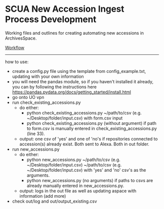 # SCUA New Accession Ingest Process Development

Working files and outlines for creating automating new accessions in ArchivesSpace.

[Workflow](https://uoregon.sharepoint.com/:u:/s/O365_SCUAprocessing/ES8hGWg_DoJEkE4B2ViETJ4B7sYGi2O9DMJI8LQb5HFwIQ?e=uI8MBR)

-------------------------------------------------------
how to use:

- create a config.py file using the template from config_example.txt, 
  updating with your own information 
- you will need the pandas module, so if you haven't installed it already,
  you can by following the instructions here https://pandas.pydata.org/docs/getting_started/install.html
- go onto UO vpn
- run check_existing_accessions.py 
  - do either:
    - python check_existing_accessions.py ~/path/to/csv (e.g. ~/Desktop/folder/input.csv) with form.csv input
    - python check_existing_accessions.py (without argument) if path to form.csv is manually entered in check_existing_accessions.py (line 33).
  - output: one csv of 'yes' and one of 'no's if repositories connected to accession(s) already exist. Both sent to Alexa. Both in out folder.
- run new_accessions.py
  - do either:
    - python new_accessions.py ~/path/to/csv (e.g. ~/Desktop/folder/input.csv) ~/path/to/csv (e.g. ~/Desktop/folder/input.csv) with 'yes' and 'no' csv's as the arguments.
    - python new_accessions.py (no arguments) if paths to csvs are already manually entered in new_accessions.py.
  - output: logs in the out file as well as updating aspace with information (add more)
- check out/log and out/output_existing.csv 
